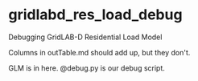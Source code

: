 # gridlabd_res_load_debug
Debugging GridLAB-D Residential Load Model

Columns in outTable.md should add up, but they don't.

GLM is in here. @debug.py is our debug script.
